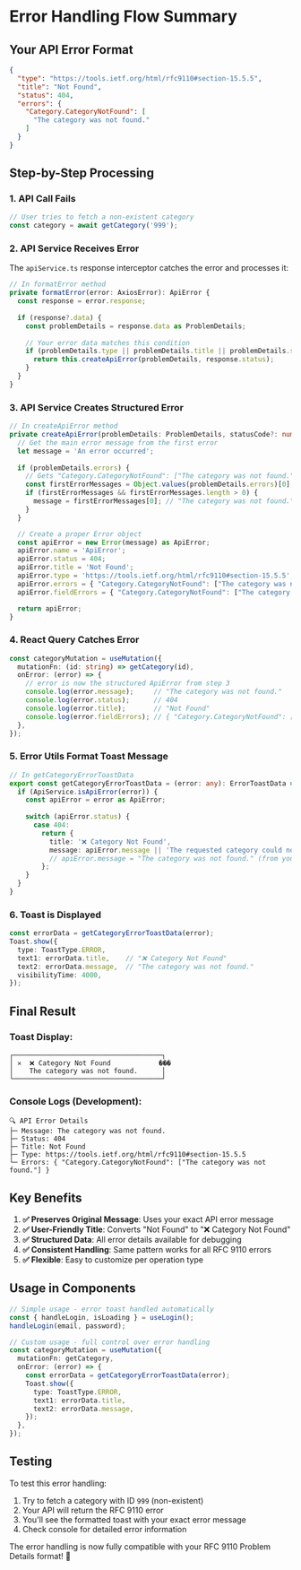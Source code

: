 # Error Handling Flow Summary

## Your API Error Format
```json
{
  "type": "https://tools.ietf.org/html/rfc9110#section-15.5.5",
  "title": "Not Found",
  "status": 404,
  "errors": {
    "Category.CategoryNotFound": [
      "The category was not found."
    ]
  }
}
```

## Step-by-Step Processing

### 1. API Call Fails
```typescript
// User tries to fetch a non-existent category
const category = await getCategory('999');
```

### 2. API Service Receives Error
The `apiService.ts` response interceptor catches the error and processes it:

```typescript
// In formatError method
private formatError(error: AxiosError): ApiError {
  const response = error.response;
  
  if (response?.data) {
    const problemDetails = response.data as ProblemDetails;
    
    // Your error data matches this condition
    if (problemDetails.type || problemDetails.title || problemDetails.status || problemDetails.errors) {
      return this.createApiError(problemDetails, response.status);
    }
  }
}
```

### 3. API Service Creates Structured Error
```typescript
// In createApiError method
private createApiError(problemDetails: ProblemDetails, statusCode?: number): ApiError {
  // Get the main error message from the first error
  let message = 'An error occurred';
  
  if (problemDetails.errors) {
    // Gets "Category.CategoryNotFound": ["The category was not found."]
    const firstErrorMessages = Object.values(problemDetails.errors)[0];
    if (firstErrorMessages && firstErrorMessages.length > 0) {
      message = firstErrorMessages[0]; // "The category was not found."
    }
  }

  // Create a proper Error object
  const apiError = new Error(message) as ApiError;
  apiError.name = 'ApiError';
  apiError.status = 404;
  apiError.title = 'Not Found';
  apiError.type = 'https://tools.ietf.org/html/rfc9110#section-15.5.5';
  apiError.errors = { "Category.CategoryNotFound": ["The category was not found."] };
  apiError.fieldErrors = { "Category.CategoryNotFound": ["The category was not found."] };

  return apiError;
}
```

### 4. React Query Catches Error
```typescript
const categoryMutation = useMutation({
  mutationFn: (id: string) => getCategory(id),
  onError: (error) => {
    // error is now the structured ApiError from step 3
    console.log(error.message);     // "The category was not found."
    console.log(error.status);      // 404
    console.log(error.title);       // "Not Found"
    console.log(error.fieldErrors); // { "Category.CategoryNotFound": ["The category was not found."] }
  },
});
```

### 5. Error Utils Format Toast Message
```typescript
// In getCategoryErrorToastData
export const getCategoryErrorToastData = (error: any): ErrorToastData => {
  if (ApiService.isApiError(error)) {
    const apiError = error as ApiError;
    
    switch (apiError.status) {
      case 404:
        return {
          title: '❌ Category Not Found',
          message: apiError.message || 'The requested category could not be found'
          // apiError.message = "The category was not found." (from your API)
        };
    }
  }
}
```

### 6. Toast is Displayed
```typescript
const errorData = getCategoryErrorToastData(error);
Toast.show({
  type: ToastType.ERROR,
  text1: errorData.title,    // "❌ Category Not Found"
  text2: errorData.message,  // "The category was not found."
  visibilityTime: 4000,
});
```

## Final Result

### Toast Display:
```
┌─────────────────────────────────────┐
│ ✕  ❌ Category Not Found            ���
│    The category was not found.      │
└─────────────────────────────────────┘
```

### Console Logs (Development):
```
🔍 API Error Details
├─ Message: The category was not found.
├─ Status: 404
├─ Title: Not Found
├─ Type: https://tools.ietf.org/html/rfc9110#section-15.5.5
└─ Errors: { "Category.CategoryNotFound": ["The category was not found."] }
```

## Key Benefits

1. **✅ Preserves Original Message**: Uses your exact API error message
2. **✅ User-Friendly Title**: Converts "Not Found" to "❌ Category Not Found"
3. **✅ Structured Data**: All error details available for debugging
4. **✅ Consistent Handling**: Same pattern works for all RFC 9110 errors
5. **✅ Flexible**: Easy to customize per operation type

## Usage in Components

```typescript
// Simple usage - error toast handled automatically
const { handleLogin, isLoading } = useLogin();
handleLogin(email, password);

// Custom usage - full control over error handling
const categoryMutation = useMutation({
  mutationFn: getCategory,
  onError: (error) => {
    const errorData = getCategoryErrorToastData(error);
    Toast.show({
      type: ToastType.ERROR,
      text1: errorData.title,
      text2: errorData.message,
    });
  },
});
```

## Testing

To test this error handling:

1. Try to fetch a category with ID `999` (non-existent)
2. Your API will return the RFC 9110 error
3. You'll see the formatted toast with your exact error message
4. Check console for detailed error information

The error handling is now fully compatible with your RFC 9110 Problem Details format! 🎉